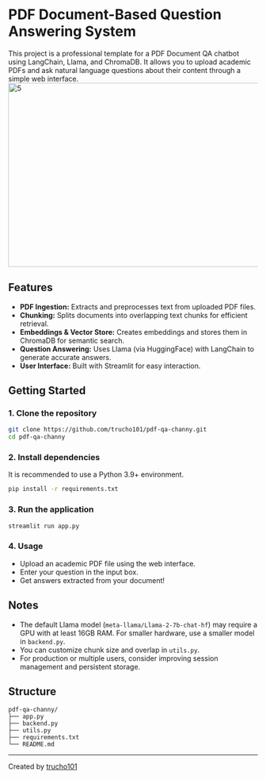 # PDF Document-Based Question Answering System

This project is a professional template for a PDF Document QA chatbot using LangChain, Llama, and ChromaDB. It allows you to upload academic PDFs and ask natural language questions about their content through a simple web interface.
<img width="790" height="371" alt="5" src="https://github.com/user-attachments/assets/294f82fd-c613-4c4c-9d31-5b68759ae568" />

## Features

- **PDF Ingestion:** Extracts and preprocesses text from uploaded PDF files.
- **Chunking:** Splits documents into overlapping text chunks for efficient retrieval.
- **Embeddings & Vector Store:** Creates embeddings and stores them in ChromaDB for semantic search.
- **Question Answering:** Uses Llama (via HuggingFace) with LangChain to generate accurate answers.
- **User Interface:** Built with Streamlit for easy interaction.

## Getting Started

### 1. Clone the repository

```bash
git clone https://github.com/trucho101/pdf-qa-channy.git
cd pdf-qa-channy
```

### 2. Install dependencies

It is recommended to use a Python 3.9+ environment.

```bash
pip install -r requirements.txt
```

### 3. Run the application

```bash
streamlit run app.py
```

### 4. Usage

- Upload an academic PDF file using the web interface.
- Enter your question in the input box.
- Get answers extracted from your document!

## Notes

- The default Llama model (`meta-llama/Llama-2-7b-chat-hf`) may require a GPU with at least 16GB RAM. For smaller hardware, use a smaller model in `backend.py`.
- You can customize chunk size and overlap in `utils.py`.
- For production or multiple users, consider improving session management and persistent storage.

## Structure

```
pdf-qa-channy/
├── app.py
├── backend.py
├── utils.py
├── requirements.txt
└── README.md
```

---

Created by [trucho101](https://github.com/trucho101)
